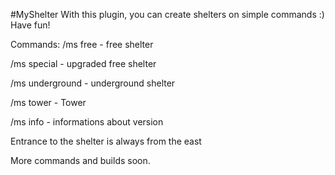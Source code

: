 #MyShelter
With this plugin, you can create shelters on simple commands :)
Have fun!​

Commands:
/ms free - free shelter

/ms special - upgraded free shelter

/ms underground - underground shelter

/ms tower - Tower 

/ms info - informations about version


Entrance to the shelter is always from the east

More commands and builds soon.
